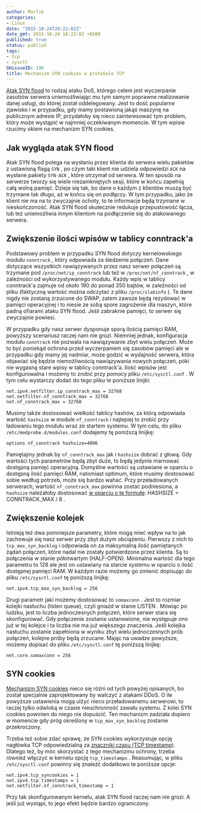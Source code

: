 ```yaml
---
author: Morfik
categories:
- Linux
date: "2015-10-24T20:22:02Z"
date_gmt: 2015-10-24 18:22:02 +0200
published: true
status: publish
tags:
- tcp
- sysctl
GHissueID: 196
title: Mechanizm SYN cookies w protokole TCP
---
```


[Atak SYN flood](https://pl.wikipedia.org/wiki/SYN_flood) to rodzaj ataku DoS, którego celem jest
wyczerpanie zasobów serwera uniemożliwiając mu tym samym poprawne realizowanie danej usługi, do
której został oddelegowany. Jest to dość popularne zjawisko i w przypadku, gdy mamy postawioną
jakąś maszynę na publicznym adresie IP, przydałoby się nieco zainteresować tym problem, który może
wystąpić w najmniej oczekiwanym momencie. W tym wpisie rzucimy okiem na mechanizm SYN cookies.

<!--more-->
## Jak wygląda atak SYN flood

Atak SYN flood polega na wysłaniu przez klienta do serwera wielu pakietów z ustawioną flagą `SYN` ,
po czym taki klient nie udziela odpowiedzi `ACK` na wysłane pakiety `SYN-ACK` , które otrzymał od
serwera. W ten sposób na serwerze tworzy się wiele niezamkniętych sesji, które w końcu zapełnią całą
wolną pamięć. Dzieje się tak, bo dane o każdym z klientów muszą być trzymane tak długo, aż w końcu
się on podłączy. W tym przypadku, jako że klient nie ma na to zwyczajnie ochoty, to te informacje
będą trzymane w nieskończoność. Atak SYN flood skutecznie redukuje przepustowość łącza, lub też
uniemożliwia innym klientom na podłączenie się do atakowanego serwera.

## Zwiększenie ilości wpisów w tablicy conntrack'a

Podstawowy problem w przypadku SYN flood dotyczy kernelowskiego modułu `conntrack` , który odpowiada
za śledzenie połączeń. Dane dotyczące wszystkich nawiązywanych przez nasz serwer połączeń są
trzymane pod `/proc/net/ip_conntrack` lub też w `/proc/net/nf_conntrack` , w zależności od
wykorzystywanego modułu. Każdy wpis w tablicy conntrack'a zajmuje od około 190 do ponad 350 bajtów,
w zależności od pliku (faktyczną wartość można odczytać z pliku `/proc/slabinfo` ). Te dane nigdy
nie zostaną zrzucone do SWAP, zatem zawsze będą rezydować w pamięci operacyjnej i to niesie ze sobą
spore zagrożenie dla maszyn, które padną ofiarami ataku SYN flood. Jeśli zabraknie pamięci, to
serwer się zwyczajnie powiesi.

W przypadku gdy nasz serwer dysponuje sporą ilością pamięci RAM, powyższy scenariusz raczej nam nie
grozi. Niemniej jednak, konfiguracja modułu `conntrack` nie pozwala na nawiązywanie zbyt wielu
połączeń. Może to być poniekąd ochrona przed wyczerpaniem się zasobów pamięci ale w przypadku gdy
mamy jej nadmiar, może godzić w wydajność serwera, która objawiać się będzie niemożliwością
nawiązywania nowych połączeń, póki nie wygasną stare wpisy w tablicy conntrack'a. Ilość wpisów jest
konfigurowalna i możemy to zrobić przy pomocy pliku `/etc/sysctl.conf` . W tym celu wystarczy dodać
do tego pliku te poniższe linijki:

    net.ipv4.netfilter.ip_conntrack_max = 32768
    net.netfilter.nf_conntrack_max = 32768
    net.nf_conntrack_max = 32768

Musimy także dostosować wielkość tablicy hashów, za którą odpowiada wartość `hashsize` w module
`nf_conntrack` i najlepiej to zrobić przy ładowaniu tego modułu wraz ze startem systemu. W tym celu,
do pliku `/etc/modprobe.d/modules.conf` dodajemy tę poniższą linijkę:

    options nf_conntrack hashsize=4096

Pamiętajmy jednak by `nf_conntrack_max` jak i `hashsize` dobrać z głową. Gdy wartości tych
parametrów będą zbyt duże, to będą jedynie marnować dostępną pamięć operacyjną. Domyślne wartości
są ustawiane w oparciu o dostępną ilość pamięci RAM, natomiast optimum, które musimy dostosować
sobie według potrzeb, może się bardzo wahać. Przy przeładowanych serwerach, wartość
`nf_conntrack_max` powinna zostać podniesiona, a `hashsize` należałoby dostosować [w oparciu o tę
formułę](https://wiki.khnet.info/index.php/Conntrack_tuning): HASHSIZE = CONNTRACK\_MAX / 8 .

## Zwiększenie kolejek

Istnieją też dwa pomniejsze parametry, które mogą mieć wpływ na to jak zachowuje się nasz serwer
przy zbyt dużym obciążeniu. Pierwszy z nich to `tcp_max_syn_backlog` i odpowiada on za maksymalną
ilość pamiętanych żądań połączeń, które nadal nie zostały potwierdzone przez klienta. Są to
połączenia w stanie półotwartym (HALF-OPEN). Minimalna wartość dla tego parametru to 128 ale jest
on ustawiany na starcie systemu w oparciu o ilość dostępnej pamięci RAM. W każdym razie możemy go
zmienić dopisując do pliku `/etc/sysctl.conf` tę poniższą linijkę:

    net.ipv4.tcp_max_syn_backlog = 256

Drugi parametr jaki możemy dostosować to `somaxconn` . Jest to rozmiar kolejki nasłuchu (listen
queue), czyli gniazd w stanie LISTEN . Mówiąc po ludzku, jest to liczba jednoczesnych połączeń,
które serwer stara się skonfigurować. Gdy połączenie zostanie ustanowione, nie występuje ono już w
tej kolejce i ta liczba nie ma już większego znaczenia. Jeśli kolejka nasłuchu zostanie zapełniona w
wyniku zbyt wielu jednoczesnych prób połączeń, kolejne próby będą zrzucane. Mając na uwadze
powyższe, możemy dopisać do pliku `/etc/sysctl.conf` tę poniższą linijkę:

    net.core.somaxconn = 256

## SYN cookies

[Mechanizm SYN cookies](https://pl.wikipedia.org/wiki/SYN_cookies) nieco się różni od tych powyżej
opisanych, bo został specjalnie zaprojektowany by walczyć z atakami DDoS. O ile powyższe ustawienia
mogą ulżyć nieco przeładowanemu serwerowi, to raczej tylko odwloką w czasie nieuchronność zawału
systemu. Z kolei SYN cookies powinien do niego nie dopuścić. Ten mechanizm zadziała dopiero w
momencie gdy próg określony w `tcp_max_syn_backlog` zostanie przekroczony.

Trzeba też sobie zdać sprawę, że SYN cookies wykorzystuje opcję nagłówka TCP odpowiedzialną za
[znaczniki czasu (TCP timestamp)](/post/znacznik-czasu-timestamp-w-protokole-tcp/).
Dlatego też, by móc skorzystać z tego mechanizmu ochrony, trzeba również włączyć w kernelu opcję
`tcp_timestamps` . Reasumując, w pliku `/etc/sysctl.conf` powinny się znaleźć dodatkowo te poniższe
opcje:

    net.ipv4.tcp_syncookies = 1
    net.ipv4.tcp_timestamps = 1
    net.netfilter.nf_conntrack_timestamp = 1

Przy tak skonfigurowanym kernelu, atak SYN flood raczej nam nie grozi. A jeśli już wystąpi, to jego
efekt będzie bardzo ograniczony.
